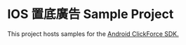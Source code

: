 # IOS 置底廣告 Sample Project
This project hosts samples for the [Android ClickForce SDK.](http://cdn.doublemax.net/sdk/Android-AdBottomScrollView.html)
